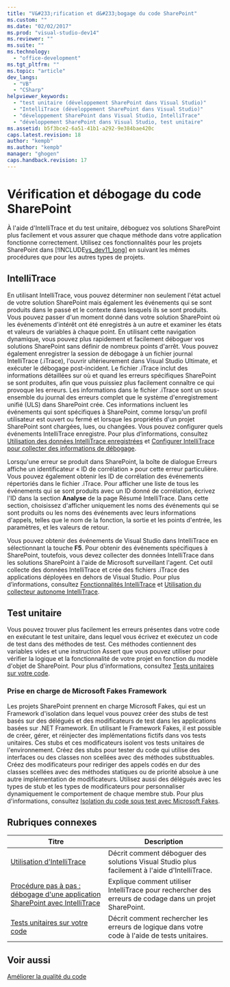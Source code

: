 ```yaml
---
title: "V&#233;rification et d&#233;bogage du code SharePoint"
ms.custom: ""
ms.date: "02/02/2017"
ms.prod: "visual-studio-dev14"
ms.reviewer: ""
ms.suite: ""
ms.technology: 
  - "office-development"
ms.tgt_pltfrm: ""
ms.topic: "article"
dev_langs: 
  - "VB"
  - "CSharp"
helpviewer_keywords: 
  - "test unitaire (développement SharePoint dans Visual Studio)"
  - "IntelliTrace (développement SharePoint dans Visual Studio)"
  - "développement SharePoint dans Visual Studio, IntelliTrace"
  - "développement SharePoint dans Visual Studio, test unitaire"
ms.assetid: b5f3bce2-6a51-41b1-a292-9e384bae420c
caps.latest.revision: 18
author: "kempb"
ms.author: "kempb"
manager: "ghogen"
caps.handback.revision: 17
---
```

# V&#233;rification et d&#233;bogage du code SharePoint
  À l'aide d'IntelliTrace et du test unitaire, déboguez vos solutions SharePoint plus facilement et vous assurer que chaque méthode dans votre application fonctionne correctement.  Utilisez ces fonctionnalités pour les projets SharePoint dans [!INCLUDE[vs_dev11_long](../sharepoint/includes/vs-dev11-long-md.md)] en suivant les mêmes procédures que pour les autres types de projets.  
  
## IntelliTrace  
 En utilisant IntelliTrace, vous pouvez déterminer non seulement l'état actuel de votre solution SharePoint mais également les événements qui se sont produits dans le passé et le contexte dans lesquels ils se sont produits.  Vous pouvez passer d'un moment donné dans votre solution SharePoint où les événements d'intérêt ont été enregistrés à un autre et examiner les états et valeurs de variables à chaque point.  En utilisant cette navigation dynamique, vous pouvez plus rapidement et facilement déboguer vos solutions SharePoint sans définir de nombreux points d'arrêt.  Vous pouvez également enregistrer la session de débogage à un fichier journal IntelliTrace \(.iTrace\), l'ouvrir ultérieurement dans Visual Studio Ultimate, et exécuter le débogage post\-incident.  Le fichier .iTrace inclut des informations détaillées sur où et quand les erreurs spécifiques SharePoint se sont produites, afin que vous puissiez plus facilement connaître ce qui provoque les erreurs.  Les informations dans le fichier .iTrace sont un sous\-ensemble du journal des erreurs complet que le système d'enregistrement unifié \(ULS\) dans SharePoint crée.  Ces informations incluent les événements qui sont spécifiques à SharePoint, comme lorsqu'un profil utilisateur est ouvert ou fermé et lorsque les propriétés d'un projet SharePoint sont chargées, lues, ou changées.  Vous pouvez configurer quels événements IntelliTrace enregistre.  Pour plus d’informations, consultez [Utilisation des données IntelliTrace enregistrées](../debugger/using-saved-intellitrace-data.md) et [Configurer IntelliTrace pour collecter des informations de débogage](http://msdn.microsoft.com/fr-fr/7657ecab-e07e-4b1b-872d-f05d966be37e).  
  
 Lorsqu'une erreur se produit dans SharePoint, la boîte de dialogue Erreurs affiche un identificateur « ID de corrélation » pour cette erreur particulière.  Vous pouvez également obtenir les ID de corrélation des événements répertoriés dans le fichier .iTrace.  Pour afficher une liste de tous les événements qui se sont produits avec un ID donné de corrélation, écrivez l'ID dans la section **Analyse** de la page Résumé IntelliTrace.  Dans cette section, choisissez d'afficher uniquement les noms des événements qui se sont produits ou les noms des événements avec leurs informations d'appels, telles que le nom de la fonction, la sortie et les points d'entrée, les paramètres, et les valeurs de retour.  
  
 Vous pouvez obtenir des événements de Visual Studio dans IntelliTrace en sélectionnant la touche **F5**.  Pour obtenir des événements spécifiques à SharePoint, toutefois, vous devez collecter des données IntelliTrace dans les solutions SharePoint à l'aide de Microsoft surveillant l'agent.  Cet outil collecte des données IntelliTrace et crée des fichiers .iTrace des applications déployées en dehors de Visual Studio.  Pour plus d’informations, consultez [Fonctionnalités IntelliTrace](../debugger/intellitrace-features.md) et [Utilisation du collecteur autonome IntelliTrace](../debugger/using-the-intellitrace-stand-alone-collector.md).  
  
## Test unitaire  
 Vous pouvez trouver plus facilement les erreurs présentes dans votre code en exécutant le test unitaire, dans lequel vous écrivez et exécutez un code de test dans des méthodes de test.  Ces méthodes contiennent des variables vides et une instruction Assert que vous pouvez utiliser pour vérifier la logique et la fonctionnalité de votre projet en fonction du modèle d'objet de SharePoint.  Pour plus d'informations, consultez [Tests unitaires sur votre code](../test/unit-test-your-code.md).  
  
### Prise en charge de Microsoft Fakes Framework  
 Les projets SharePoint prennent en charge Microsoft Fakes, qui est un Framework d'isolation dans lequel vous pouvez créer des stubs de test basés sur des délégués et des modificateurs de test dans les applications basées sur .NET Framework.  En utilisant le Framework Fakes, il est possible de créer, gérer, et réinjecter des implémentations fictifs dans vos tests unitaires.  Ces stubs et ces modificateurs isolent vos tests unitaires de l'environnement.  Créez des stubs pour tester du code qui utilise des interfaces ou des classes non scellées avec des méthodes substituables.  Créez des modificateurs pour rediriger des appels codés en dur des classes scellées avec des méthodes statiques ou de priorité absolue à une autre implémentation de modificateurs.  Utilisez aussi des délégués avec les types de stub et les types de modificateurs pour personnaliser dynamiquement le comportement de chaque membre stub.  Pour plus d'informations, consultez [Isolation du code sous test avec Microsoft Fakes](../test/isolating-code-under-test-with-microsoft-fakes.md).  
  
## Rubriques connexes  
  
|Titre|Description|  
|-----------|-----------------|  
|[Utilisation d'IntelliTrace](../debugger/intellitrace.md)|Décrit comment déboguer des solutions Visual Studio plus facilement à l'aide d'IntelliTrace.|  
|[Procédure pas à pas : débogage d'une application SharePoint avec IntelliTrace](../sharepoint/walkthrough-debugging-a-sharepoint-application-by-using-intellitrace.md)|Explique comment utiliser IntelliTrace pour rechercher des erreurs de codage dans un projet SharePoint.|  
|[Tests unitaires sur votre code](../test/unit-test-your-code.md)|Décrit comment rechercher les erreurs de logique dans votre code à l'aide de tests unitaires.|  
  
## Voir aussi  
 [Améliorer la qualité du code](../test/improve-code-quality.md)  
  
  